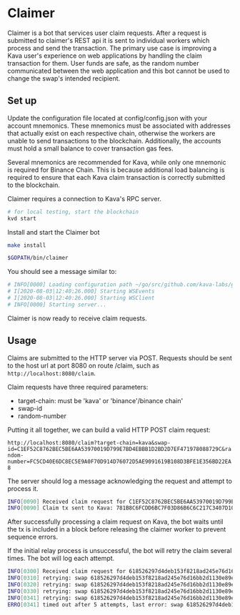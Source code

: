 # Claimer

Claimer is a bot that services user claim requests. After a request is submitted to claimer's REST api it is sent to individual workers which process and send the transaction. The primary use case is improving a Kava user's experience on web applications by handling the claim transaction for them. User funds are safe, as the random number communicated between the web application and this bot cannot be used to change the swap's intended recipient.

## Set up

Update the configuration file located at config/config.json with your account mnemonics. These mnemonics must be associated with addresses that actually exist on each respective chain, otherwise the workers are unable to send transactions to the blockchain. Additionally, the accounts must hold a small balance to cover transaction gas fees.

Several mnemonics are recommended for Kava, while only one mnemonic is required for Binance Chain. This is because additional load balancing is required to ensure that each Kava claim transaction is correctly submitted to the blockchain.

Claimer requires a connection to Kava's RPC server.

```bash
# for local testing, start the blockchain
kvd start
```

Install and start the Claimer bot

```bash
make install

$GOPATH/bin/claimer
```

You should see a message similar to:

```bash
# INFO[0000] Loading configuration path ~/go/src/github.com/kava-labs/go-tools/claimer/config/config.json
# I[2020-08-03|12:40:26.000] Starting WSEvents                            impl=WSEvents
# I[2020-08-03|12:40:26.000] Starting WSClient                            impl="WSClient{kava3.data.kava.io:26657 (/websocket
# INFO[0000] Starting server...
```

Claimer is now ready to receive claim requests.

## Usage

Claims are submitted to the HTTP server via POST. Requests should be sent to the host url at port 8080 on route /claim, such as `http://localhost:8080/claim`.

Claim requests have three required parameters:

- target-chain: must be 'kava' or 'binance'/binance chain'
- swap-id
- random-number

Putting it all together, we can build a valid HTTP POST claim request:

`http://localhost:8080/claim?target-chain=kava&swap-id=C1EF52C8762BEC5BE6AA53970019D799E7BD4EBBB1D2BD2D7EF471978088729C&random-number=FC5CD40E6DC8EC5E9A0F70D914D76072D5AE9091619B108D3BFE1E356BD22EA8`

The server should log a message acknowledging the request and attempt to process it.

```bash
INFO[0090] Received claim request for C1EF52C8762BEC5BE6AA53970019D799E7BD4EBBB1D2BD2D7EF471978088729C on kava
INFO[0090] Claim tx sent to Kava: 781B8C6FCDD6BC7F03D86B6C6C217C3407D10482863E15557EDC3D37EF58195A
```

After successfully processing a claim request on Kava, the bot waits until the tx is included in a block before releasing the claimer worker to prevent sequence errors.

If the initial relay process is unsuccessful, the bot will retry the claim several times. The bot will log each attempt.

```bash
INFO[0300] Received claim request for 618526297d4deb153f8218ad245e76d16bb2d1130e89ea3c6521130ac1b8019a on binance 
INFO[0310] retrying: swap 618526297d4deb153f8218ad245e76d16bb2d1130e89ea3c6521130ac1b8019a not found in state 
INFO[0320] retrying: swap 618526297d4deb153f8218ad245e76d16bb2d1130e89ea3c6521130ac1b8019a not found in state 
INFO[0330] retrying: swap 618526297d4deb153f8218ad245e76d16bb2d1130e89ea3c6521130ac1b8019a not found in state 
INFO[0341] retrying: swap 618526297d4deb153f8218ad245e76d16bb2d1130e89ea3c6521130ac1b8019a not found in state 
ERRO[0341] timed out after 5 attempts, last error: swap 618526297d4deb153f8218ad245e76d16bb2d1130e89ea3c6521130ac1b8019a not found in state
```